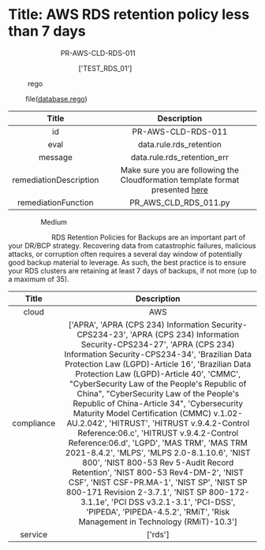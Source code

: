 



# Title: AWS RDS retention policy less than 7 days


***<font color="white">Master Test Id:</font>*** PR-AWS-CLD-RDS-011

***<font color="white">Master Snapshot Id:</font>*** ['TEST_RDS_01']

***<font color="white">type:</font>*** rego

***<font color="white">rule:</font>*** file([database.rego])  
  
  
  
  

|Title|Description|
| :---: | :---: |
|id|PR-AWS-CLD-RDS-011|
|eval|data.rule.rds_retention|
|message|data.rule.rds_retention_err|
|remediationDescription|Make sure you are following the Cloudformation template format presented <a href='https://docs.aws.amazon.com/AWSCloudFormation/latest/UserGuide/aws-resource-rds-dbcluster.html' target='_blank'>here</a>|
|remediationFunction|PR_AWS_CLD_RDS_011.py|


***<font color="white">Severity:</font>*** Medium

***<font color="white">Description:</font>*** RDS Retention Policies for Backups are an important part of your DR/BCP strategy. Recovering data from catastrophic failures, malicious attacks, or corruption often requires a several day window of potentially good backup material to leverage. As such, the best practice is to ensure your RDS clusters are retaining at least 7 days of backups, if not more (up to a maximum of 35).  
  
  

|Title|Description|
| :---: | :---: |
|cloud|AWS|
|compliance|['APRA', 'APRA (CPS 234) Information Security-CPS234-23', 'APRA (CPS 234) Information Security-CPS234-27', 'APRA (CPS 234) Information Security-CPS234-34', 'Brazilian Data Protection Law (LGPD)-Article 16', 'Brazilian Data Protection Law (LGPD)-Article 40', 'CMMC', "CyberSecurity Law of the People's Republic of China", "CyberSecurity Law of the People's Republic of China-Article 34", 'Cybersecurity Maturity Model Certification (CMMC) v.1.02-AU.2.042', 'HITRUST', 'HITRUST v.9.4.2-Control Reference:06.c', 'HITRUST v.9.4.2-Control Reference:06.d', 'LGPD', 'MAS TRM', 'MAS TRM 2021-8.4.2', 'MLPS', 'MLPS 2.0-8.1.10.6', 'NIST 800', 'NIST 800-53 Rev 5-Audit Record Retention', 'NIST 800-53 Rev4-DM-2', 'NIST CSF', 'NIST CSF-PR.MA-1', 'NIST SP', 'NIST SP 800-171 Revision 2-3.7.1', 'NIST SP 800-172-3.1.1e', 'PCI DSS v3.2.1-3.1', 'PCI-DSS', 'PIPEDA', 'PIPEDA-4.5.2', 'RMiT', 'Risk Management in Technology (RMiT)-10.3']|
|service|['rds']|



[database.rego]: https://github.com/prancer-io/prancer-compliance-test/tree/master/aws/cloud/database.rego
